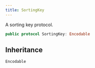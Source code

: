 ```yaml
---
title: SortingKey
---
```


A sorting key protocol.

``` swift
public protocol SortingKey: Encodable 
```

## Inheritance

`Encodable`
